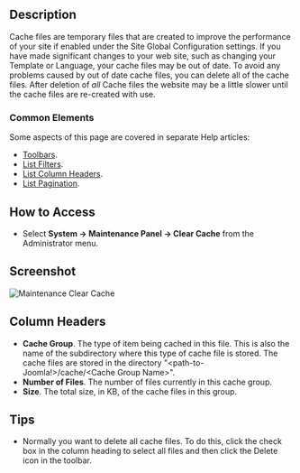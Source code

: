 <!-- Filename: Help4.x:Maintenance:_Clear_Cache / Display title: Maintenance: Clear Cache -->

## Description

Cache files are temporary files that are created to improve the
performance of your site if enabled under the Site Global
Configuration settings. If you have made significant changes to your
web site, such as changing your Template or Language, your cache files
may be out of date. To avoid any problems caused by out of date cache
files, you can delete all of the cache files. After deletion of *all*
Cache files the website may be a little slower until the cache files are
re-created with use.

### Common Elements

Some aspects of this page are covered in separate Help articles:

* [Toolbars](jdocmanual?article=help/common-elements/toolbars).
* [List Filters](jdocmanual?article=help/common-elements/list-filters).
* [List Column Headers](jdocmanual?article=help/common-elements/list-column-headers).
* [List Pagination](jdocmanual?article=help/common-elements/list-pagination).

## How to Access

- Select **System → Maintenance Panel → Clear Cache** from the
  Administrator menu.

## Screenshot

![Maintenance Clear Cache](../../../en/images/maintenance/maintenance-clear-cache.png)

## Column Headers

- **Cache Group**. The type of item being cached in this file. This is
  also the name of the subdirectory where this type of cache file is
  stored. The cache files are stored in the directory
  "\<path-to-Joomla!\>/cache/\<Cache Group Name\>".
- **Number of Files**. The number of files currently in this cache
  group.
- **Size**. The total size, in KB, of the cache files in this group.

## Tips

- Normally you want to delete all cache files. To do this, click the
  check box in the column heading to select all files and then click the
  Delete icon in the toolbar.
